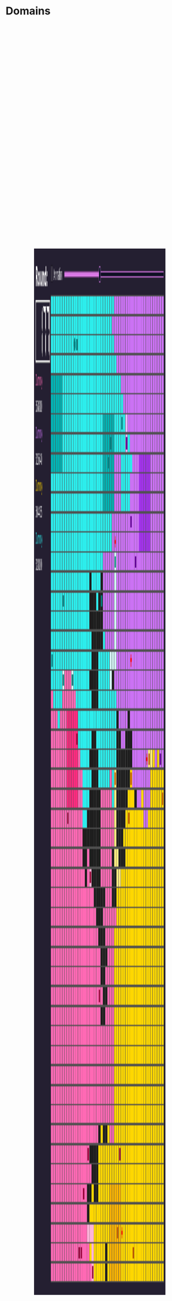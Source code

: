 # Domains

<div style="display: flex; justify-content: center; align-items: center; height: 100vh;">
<img src="https://raw.githubusercontent.com/DarkJaslo/Domains/master/img/img1.PNG" alt="image 1" title = "A game " width="70%" height="70%">
</div>

<p>
  This game is all about painting and expanding. From two to four programs (players) compete on a board simultaneously for a number of rounds, and the player that gets the most points wins. <b>WARNING!</b> This is still a Beta, so expect some mistakes here and there.

  All of this is heavily inspired in a [game/competition I took part in at university](https://github.com/DarkJaslo/EDA-game-Q12223). I extracted the factory pattern from there and made a similar board and core mechanics, with enough changes of my liking to make something different and more challenging while learning from the experience.

  Of course, the game is functional and the documentation is there, but I don't necessarily expect nor need for it to be used. I made it just because I wanted to learn while making an interesting project. If anyone ends up making a player for it, feel free to contact me about that, it will be fun! Another of the main reasons why I made this was so that I could try a lot more stuff making players for it, after all.
</p>

## Mechanics

<p>

Participants code their own players, following a certain set of rules that will be specified later. To really understand everything, I recommend watching games ([Game Viewer](#game-viewer)).

Initially, all players are placed in a different corner of the board, with a starting domain of 3x3 squares. The objective is to accumulate points by possessing squares, popping bubbles and killing units. A variable but eventually limited number of units belong to every player, and the player must give orders to them every round. There are three possible orders: moving, attacking and using the ability.
</p>

<h3> Moving [move()] </h3>

<p>
The unit moves one Square in a direction. Valid directions include left, right, up and down. Units standing on Squares of their color can also move in diagonal directions: up-left, up-right, down-left and down-right. It is possible to order not to move by moving in direction <tt>null</tt>. Moving can cause the following events:
</p>
<p>
  1.	Drawing: the unit starts a drawing when it exits an owned area with a non-diagonal move. Moving continues the trail until it is forcefully erased or it enters an ally square again. When the latter happens, the zone bounded by the drawing is painted. This is the main way of acquiring new squares. Stepping on any drawing erases it, including ally units and own drawings. Painting a drawn square also erases its drawing. 
</p>
<p>
  2.	Attacking: if the target position contains another unit or a bubble, it triggers a fight (more on that later).
</p>
<p>
  3.	Taking a bonus. If the target position contains a bonus, the unit takes it, assuming all conditions are met (also more on that later).
</p>

<h3> Attacking [attack()] </h3>

<p>
The unit attacks an adjacent position. In this case, it does not move, but it offers higher versatility: Imagine a unit u1 is in square s. Our unit, u2, wants to attack that position. If u1 moves before u2 attacks, leaving the attacked position, the move order attack would be useless. This attack order can still attack u1 if it moves but stays in attack range. This is usual when units are placed diagonally and the attacker has access to diagonal range, as could happen, for example, when defending a border. This order can be useful too if no one is in range before the attack, but a unit enters the up to three-position attack range later, which triggers a fight at the end of the round.
  </p>

<h3> Abilities [ability()] </h3>

<p>
To use the ability, the unit needs to have collected a bonus beforehand, which causes it to be upgraded. Upgraded units can stay upgraded for as long as they want, considering that a team -or player- can only have one upgraded unit at a time. Using the ability generates a 5x5 painted zone, centered at the unit’s position, which blocks all enemy entities from entering and exiting for a few rounds. 
The ability can trigger extra painting processes if ally drawings are inside the 5x5 zone or erase them if they are from another player. If two overlapping abilities are used in the same round, they are cancelled (and thus, not used). Using an ability on top of an ability that has not worn off yet cancels its effects and applies the current ability’s.
</p>
<h3> Painting </h3>
<p>
Painting events always happen because a drawing and already painted squares form a closed perimeter. This can happen when a unit that is drawing walks into a painted square, or when a bubble pop or an ability close this perimeter. For painting to happen, at least one of the perimeter’s squares must be a drawing. Diagonally adjacent squares don’t form a perimeter: they must be adjacent using the basic four directions: up, down, left and right.
</p>
 <h3> Energy </h3>
Each unit has an energy value. At the end of each round, all units in ally squares gain 1 point and units in enemy squares lose 1 point. Anything else yields nothing. Keep this mechanic in mind with fights, because it's important there. Details on the starting and max values are in the standard configuration in <tt>config.cnf</tt>.

 <h3> Fights </h3>
<p>
Units can fight when they are close enough. There are only two ways to trigger a fight: attacking a position with a unit on it or moving to it. Winning a fight gives points and kills the losing unit, but there is a certain risk to it:

__Fair fights__: they happen when both units are in strike range (eg. completely adjacent, or in diagonal but each one in owned squares). The attacker does not matter: a random number between 0 and the current energy of both units is generated for each one, and the unit that rolls the highest wins. This behaviour is very random, but gives an edge to the unit with higher energy. Also, the winning unit loses a random number of energy points in range [0,e/2], where e is the energy the losing unit had. Of course, this doesn't make its energy go below 0. 

__Unfair fights (or kills)__: they happen when the attacking unit strikes a unit that cannot counterattack because it doesn't have enough range. In this case, the striking unit always wins.
</p>
 <h3> Respawns </h3>
<p>
  Every three rounds (counted separately for each player), units of player p can respawn if p does not have the maximum number of units yet. For a respawn to happen, there must be at least one empty square owned by that player, and respawn locations must fit these criteria, but are chosen at random. Technically, a player cannot play anymore if they lose all squares and units.
</p>
 <h3> Bubbles </h3>
<p>
Bubbles spawn in empty painted squares every three rounds, also counted separately for each player, and spawn following the same rules as units. Bubbles have a color, defined by the color of the square they spawn in. If a unit of that same color attacks it (either by moving or attacking), it pops, generating five painted squares with the pattern of a cross. If a unit of a different color does it, though, the bubble changes color to match the unit’s. If nothing more is done, it pops after three rounds. Attacking it again pops it, and it being attacked by a different unit of a different color activates this process again, restarting the counter. Bubble pops give points to the player responsible for them.
</p>
 <h3> Bonuses </h3>
<p>
Bonuses spawn randomly in any square of the map without a fixed frequency. Up to four bonuses can be on the board at a time. When a unit collects a bonus, it becomes upgraded, which enables the use of the ability for that unit. A player can only have one upgraded unit at a time: collecting a second bonus removes it from the board, but gives no upgrade.
</p>

  <h3> Making players </h3>
<p>
Players have to inherit from the Player class, which contains the virtual method play() (don’t worry, there is a player template that serves as an example). When a round begins, the game will call this function for every player, so orders to all units should be given there. Players can give up to one command per unit, and they will be executed in the same order they are given in. The order between players, though, is completely random: each time a command is going to be executed, the game decides randomly which player’s it is.

You can find info on how to use the game’s API in <tt>DomainsAPI.pdf</tt>.
</p>

## Additional considerations
  <h3> Demo </h3>
<p> 
  The source code provides PlayerDemo and Dummy players that can be used for demo purposes or player testing. Dummy is not intended to be good at the game, but does some stuff. As the game has many mechanics that are difficult to understand, watching sample games can serve as a starting point. Beware as Dummy never uses attack().
</p>

  <h3> Openings </h3>
<p>
  A good approach for any player is to design a sequence of opening moves. The beggining of the game is a very particular moment where each player has very few options, and units or bubbles will spawn every three rounds. Account for the randomness of spawn events as well as the very limited domain you start with: it will be full of units before other players end their opening sequences.
</p>
  <h3> Configuration file (config.cnf) </h3>
<p> 
  Contains parameters for the game. It is local to every copy of this repository, but the version that is intented to be canon is this repository's. Please mind that I may -very rarely- tune some of the numbers in there as time goes without updating the rules here, so the definitive values will always be the ones there.
</p>
  <h3> Future players </h3>
<p>
  No player is currently being made, and I cannot guarantee 100% that I will even make one. However, I would like to, as the rules of this game allow for many levels of players (and let's be honest, Dummy is easy to beat).
</p>

# Game viewer

<p>

The [viewer](https://github.com/DarkJaslo/Domains-Viewer) program can be used to watch games. So far, it is a C++ application that runs on Linux. It takes the standard output of a Game as input, and allows moving across the rounds freely, both forwards and backwards. Space toggles the animation and left/right arrow keys allow moving from round to round.

Thanks to [a good friend](https://github.com/Javier0003), there is also a [web page](https://github.com/Javier0003/domains-web-viewer) with very similar capabilities, just enter the .txt result file and there you go. Direct link: https://domains-web-viewer.netlify.app/ (if broken, go to the web page repo).
</p>